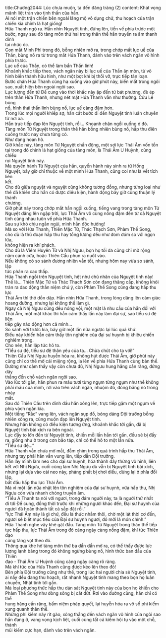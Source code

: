 title:Chương2044: Lúc chưa muộn, ta đến đăng tràng (2)
content:
Khát vọng mãnh liệt tràn vào tinh thần của hắn.<br>Ai nói một trận chiến bên ngoài lăng mộ vô dụng chứ, thu hoạch của trận<br>chiến kia chính là hạt giống!<br>Hứa Thanh ngộ ra. Hắn nhìn Nguyệt tinh, đứng lên, tiến về phía trước một<br>bước, ngay sau đó tàng môn thứ hai trong thân thể hắn truyền ra âm thanh đinh<br>tai nhức óc.<br>Con mắt Minh Phỉ trong đó, bỗng nhiên mở ra, trong chớp mắt lục uế của<br>Thần, bùng nổ ra từ trong mắt Hứa Thanh, đánh vào trên vách ngăn vô hình<br>phía trước.<br>Lục uế của Thần, có thể làm bẩn Thần linh!<br>Khoảnh khắc tiếp theo, vách ngăn này bị lục uế của Thần ăn mòn, từ vô<br>hình biến thành hữu hình, như một bọt khí bị thổi vỡ, trực tiếp tán loạn.<br>Bước chân Hứa Thanh cũng hạ xuống vào giờ phút này, biến mất trong ngôi<br>sao, xuất hiện bên ngoài ngôi sao.<br>Lực lượng đến từ Đế cung vào thời khắc này ập đến từ bát phương, đè ép<br>trên thân Hứa Thanh, nhưng nét mặt Hứa Thanh vẫn như thường. Cửu Lê bùng<br>nổ, hình thái thần linh bùng nổ, lục uế càng đậm hơn.<br>Trong lúc mọi người khiếp sợ, hắn cất bước đi đến Nguyệt tinh luân chuyển<br>từ nơi xa.<br>Hắn trực tiếp đạp lên Nguyệt tinh, rồi… Khoanh chân ngồi xuống ở đó.<br>Tàng môn Tử Nguyệt trong thân thể hắn bỗng nhiên bùng nổ, hấp thu điên<br>cuồng trước nay chưa từng có.<br>Như đang hoan hô.<br>Giờ khắc này, tàng môn Tử Nguyệt chấn động, một sợi lực Thái Âm vốn tồn<br>tại trong đó chính là hạt giống của tàng môn, là Thái Âm U Huỳnh, cùng chiếu<br>rọi Nguyệt tinh này.<br>Mà quyền hành Tử Nguyệt của hắn, quyền hành này sinh ra từ Hồng<br>Nguyệt, bây giờ chỉ thuộc về một mình Hứa Thanh, cũng coi như là vết tích liên<br>kết.<br>Cho dù giữa nguyệt và nguyệt cũng không tương đồng, nhưng từng loại như<br>thế đã khiến cho hắn có được điều kiện, hành động bây giờ cũng thuận lý thành<br>chương.<br>Giờ phút này trong chớp mắt hắn ngồi xuống, tiếng vang trong tàng môn Tử<br>Nguyệt dâng lên ngập trời, lực Thái Âm vô cùng nồng đậm đến từ cả Nguyệt<br>tinh cùng nhau tuôn về phía Hứa Thanh.<br>Sau sự khó chịu ngắn ngủi, mình hắn độc hưởng!<br>Mà so với Hứa Thanh, Thiên Mặc Tử, Thác Thạch Sơn, Phàm Thế Song,<br>cho dù là thủ đoạn hấp thu hay tổng lượng đều như đom đóm so với ngọn lửa,<br>không hiện ra khí phách.<br>Cho dù là Viêm Huyền Tử và Nhị Ngưu, bọn họ tối đa cũng chỉ mở rộng<br>năm cánh cửa, hoặc Thiên Cẩu phun ra nuốt vào.<br>Nếu không có so sánh đương nhiên vẫn tốt, nhưng hôm nay vừa so sánh, lập<br>tức phân ra cao thấp.<br>Hứa Thanh ngồi trên Nguyệt tinh, hệt như chủ nhân của Nguyệt tinh này!<br>Thế là… Thiên Mặc Tử và Thác Thạch Sơn còn đang thăng cấp, không khỏi<br>tràn ra dao động thần niệm chú ý, còn Phàm Thế Song cũng đang hấp thu lực<br>Thái Âm thì thở dồn dập. Hắn nhìn Hứa Thanh, trong lòng dâng lên cảm giác<br>hoang đường, nhưng lại không thể làm gì.<br>Ngay cả Nhị Ngưu cũng đều nóng vội, một mặt là nhu cầu của hắn đối với<br>Thái Âm, một mặt khác thì hắn cảm thấy lần này làm đại sự, sao tiểu sư đệ liên<br>tiếp gây náo động hơn cả mình…<br>So sánh với trước kia, bây giờ một lần nữa ngược lại lúc quá khứ.<br>Điều này khiến hắn cảm thấy tôn nghiêm của đại sư huynh bị khiêu chiến<br>nghiêm trọng.<br>Cho nên, hắn lập tức hô to.<br>“Tiểu sư đệ, tiểu sư đệ thân yêu của ta… Chừa chút cho ta với!”<br>Thiên Cẩu Nhị Ngưu huyễn hóa ra, không hút được Thái Âm, giờ phút này<br>cũng chỉ có thể mở cái miệng rộng, la lên về phía Hứa Thanh cùng bản thể.<br>Dường như cảm thấy vậy còn chưa đủ, Nhị Ngưu hung hăng cắn răng, đứng dậy<br>thẳng đến chỗ vách ngăn ngôi sao.<br>Vào lúc tới gần, hắn phun ra máu tươi từng ngụm từng ngụm như thể không<br>phải máu của mình, rơi vào trên vách ngăn, nhuộm đỏ, đóng băng nó trong nháy<br>mắt.<br>Sau đó Thiên Cầu trên đỉnh đầu hắn xông lên, trực tiếp gặm một ngụm về<br>phía vách ngăn kia.<br>Một tiếng “Rắc” vang lên, vách ngăn sụp đổ, bóng dáng Đội trưởng bỗng<br>nhiên xông ra, cũng muốn đạp lên Nguyệt tinh.<br>Nhưng hắn không có điều kiện tương ứng, khoảnh khắc tới gần, đã bị<br>Nguyệt tinh bài xích ra bên ngoài.<br>Lực đẩy to lớn đến từ Nguyệt tinh, khiến mỗi lần hắn tới gần, đều sẽ bị đẩy<br>ra, giống như ở trong cơn bão táp, chỉ có thể hô to một lần nữa.<br>“Tiểu sư đệ…”<br>Hứa Thanh vẫn chưa mở mắt, đắm chìm trong quá trình hấp thu Thái Âm,<br>nhưng tay phải hắn vẫn vung lên, tiếp dẫn Đội trưởng.<br>Hắn lấy mình làm neo cho đại sư huynh, hóa thành dây thừng vô hình, liên<br>kết với Nhị Ngưu, cuối cùng làm Nhị Ngưu dù vẫn bị Nguyệt tinh bài xích,<br>nhưng lại dựa vào cái neo này, phảng phất bị chơi diều, dừng lại ở phía đối lập,<br>bắt đầu hấp thu lực Thái Âm.<br>Mà vì một lần nữa nhặt lên tôn nghiêm của đại sư huynh, vừa hấp thu, Nhị<br>Ngưu còn vừa nhanh chóng truyền âm.<br>“Tiểu A Thanh ta nói với ngươi, trong đám người này, ta là người thứ nhất<br>đi tới Đế cung, đồng thời trước khi những người khác đến, Đại sư huynh của<br>ngươi đã hoàn thành tất cả sắp đặt rồi.”<br>“lực Thái Âm này là gì chứ, đều là thức nhắm thôi, chờ một lát thời cơ đến,<br>ngươi sẽ biết mục tiêu của Đại sư huynh ngươi, đó mới là món chính.”<br>Hứa Thanh nghe vậy khẽ gật đầu. Tàng môn Tử Nguyệt trong thân thể tiếp<br>tục hấp thu, lực Thái Âm trong đó càng ngày càng nồng đậm, khí tức Thiên đạo<br>cũng tăng vọt theo đó.<br>Thông qua khe hở tàng môn thứ ba dần dần mở ra, có thể thấy được lực<br>lượng lạnh băng trong đó không ngừng bùng nổ, hình thức ban đầu của Thiên<br>đạo - Thái Âm U Huỳnh cũng càng ngày càng rõ ràng.<br>Mà khí tức của Hứa Thanh cũng được kéo lên theo đó!<br>Bên phía Đội trưởng cũng như thế, trong lúc hai người chia sẻ Nguyệt tinh,<br>ai nấy đều đang thu hoạch, rất nhanh Nguyệt tinh mang theo bọn họ luân<br>chuyển, Nhật tinh tới gần.<br>Mà loại phương thức hấp thu dán sát Nguyệt tinh này của bọn họ khiến cho<br>Phàm Thế Song như dòng sông bị cắt đứt. Rơi vào đường cùng, hắn chỉ có thể<br>hung hăng cắn răng, bấm niệm pháp quyết, lại huyễn hóa ra vô số phi kiếm<br>xung quanh thân thể.<br>Những phi kiếm này rít gào, xông thẳng đến vách ngăn vô hình của ngôi sao<br>hắn đang ở, vang vọng kịch liệt, cuối cùng tất cả kiếm hội tụ vào một chỗ, thành<br>mũi kiếm cực hạn, đánh vào trên vách ngăn.